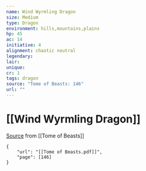 ```yaml
---
name: Wind Wyrmling Dragon
size: Medium
type: Dragon
environment: hills,mountains,plains
hp: 45
ac: 14
initiative: 4
alignment: chaotic neutral
legendary: 
lair: 
unique: 
cr: 1
tags: dragon
source: "Tome of Beasts: 146"
url: ""
---
```

# [[Wind Wyrmling Dragon]]

[Source](zotero://open-pdf/library/items/ULEQWHJM?page=146) from [[Tome of Beasts]]

```pdf
{
	"url": "[[Tome of Beasts.pdf]]",
	"page": [146]
}
```

